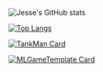 ![Jesse's GitHub stats](https://github-readme-stats.vercel.app/api?username=Jesse-Jumbo&show_icons=true&include_all_commits=ture&count_private=true)

[![Top Langs](https://github-readme-stats.vercel.app/api/top-langs/?username=Jesse-Jumbo&layout=compact&langs_count=10)](https://github.com/anuraghazra/github-readme-stats)

[![TankMan Card](https://github-readme-stats.vercel.app/api/pin/?username=Jesse-Jumbo&show_owner=true&repo=TankMan)](https://github.com/Jesse-Jumbo/TankMan)

[![MLGameTemplate Card](https://github-readme-stats.vercel.app/api/pin/?username=Jesse-Jumbo&show_owner=true&repo=MLGameTemplate)](https://github.com/Jesse-Jumbo/MLGameTemplate)
